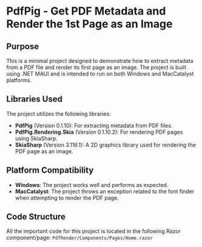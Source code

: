 # PdfPig - Get PDF Metadata and Render the 1st Page as an Image

## Purpose

This is a minimal project designed to demonstrate how to extract metadata from a PDF file and render its first page as an image. The project is built using .NET MAUI and is intended to run on both Windows and MacCatalyst platforms.

## Libraries Used

The project utilizes the following libraries:

- **PdfPig** (Version 0.1.10): For extracting metadata from PDF files.
- **PdfPig.Rendering.Skia** (Version 0.1.10.2): For rendering PDF pages using SkiaSharp.
- **SkiaSharp** (Version 3.116.1): A 2D graphics library used for rendering the PDF page as an image.

## Platform Compatibility

- **Windows**: The project works well and performs as expected.
- **MacCatalyst**: The project throws an exception related to the font finder when attempting to render the PDF page.

## Code Structure

All the important code for this project is located in the following Razor component/page:
`PdfRender/Components/Pages/Home.razor`
